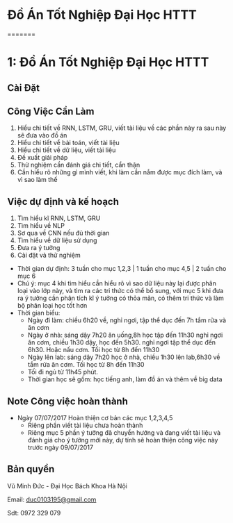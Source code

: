 # Đồ Án Tốt Nghiệp Đại Học HTTT
=======
# 1: Đồ Án Tốt Nghiệp Đại Học HTTT

## Cài Đặt
## Công Việc Cần Làm
1. Hiểu chi tiết về RNN, LSTM, GRU, viết tài liệu về các phần này ra sau này sẽ đưa vào đồ án
2. Hiểu chi tiết về bài toán, viết tài liệu
3. Hiểu chi tiết về dữ liệu, viết tài liệu
4. Đề xuất giải pháp
5. Thử nghiệm cần đánh giá chi tiết, cẩn thận
6. Cần hiểu rõ những gì mình viết, khi làm cần nắm được mục đích làm, và vì sao làm thế
## Việc dự định và kế hoạch
1. Tìm hiểu kĩ RNN, LSTM, GRU
2. Tìm hiểu về NLP
3. Sơ qua về CNN nếu đủ thời gian
4. Tìm hiểu về dữ liệu sử dụng
5. Đưa ra ý tưởng
6. Cài đặt và thử nghiệm
- Thời gian dự định: 3 tuần cho mục 1,2,3 | 1 tuần cho mục 4,5 | 2 tuần cho mục 6
- Chú ý: mục 4 khi tìm hiểu cần hiểu rõ vì sao dữ liệu này lại được phân loại vào lớp này, và tìm ra các tri thức có thể bổ sung, với mục 5 khi đưa ra ý tưởng cần phân tích kĩ ý tưởng có thỏa mãn, có thêm tri thức và làm bộ phân loại học tốt hơn
- Thời gian biểu:
  + Ngày đi làm: chiều 6h20 về, nghỉ ngơi, tập thể dục đến 7h tắm rửa và ăn cơm
  + Ngày ở nhà: sáng dậy 7h20 ăn uống,8h học tập đến 11h30 nghỉ ngơi ăn cơm, chiều 1h30 dậy, học đến 5h30. nghỉ ngơi tập thể dục đến 6h30. Hoặc nấu cơm. Tối học từ 8h đến 11h30
  + Ngày lên lab: sáng dậy 7h20 học ở nhà, chiều 1h30 lên lab,6h30 về tắm rửa ăn cơm. Tối học từ 8h đến 11h30
  + Tối đi ngủ từ 11h45 phút.
  + Thời gian học sẽ gồm: học tiếng anh, làm đồ án và thêm về big data

## Note Công việc hoàn thành
- Ngày 07/07/2017 Hoàn thiện cơ bản các mục 1,2,3,4,5
  + Riêng phần viết tài liệu chưa hoàn thành
  + Riêng mục 5 phần ý tưởng đã chuyển hướng và đang viết tài liệu và đánh giá cho ý tưởng mới này, dự tính sẽ hoàn thiện công việc này trước ngày 09/07/2017
## Bản quyền
Vũ Minh Đức - Đại Học Bách Khoa Hà Nội

Email: duc0103195@gmail.com

Sdt: 0972 329 079
